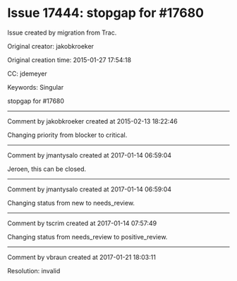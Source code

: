 # Issue 17444: stopgap for #17680

Issue created by migration from Trac.

Original creator: jakobkroeker

Original creation time: 2015-01-27 17:54:18

CC:  jdemeyer

Keywords: Singular

stopgap for #17680


---

Comment by jakobkroeker created at 2015-02-13 18:22:46

Changing priority from blocker to critical.


---

Comment by jmantysalo created at 2017-01-14 06:59:04

Jeroen, this can be closed.


---

Comment by jmantysalo created at 2017-01-14 06:59:04

Changing status from new to needs_review.


---

Comment by tscrim created at 2017-01-14 07:57:49

Changing status from needs_review to positive_review.


---

Comment by vbraun created at 2017-01-21 18:03:11

Resolution: invalid
